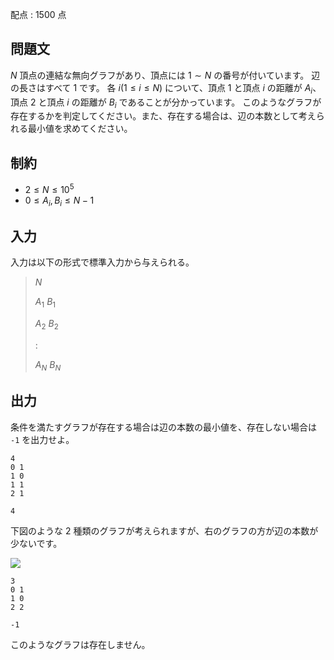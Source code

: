 配点 : $1500$ 点

## 問題文

$N$ 頂点の連結な無向グラフがあり、頂点には $1 \sim N$ の番号が付いています。
辺の長さはすべて $1$ です。
各 $i (1 \leq i \leq N)$ について、頂点 $1$ と頂点 $i$ の距離が $A_i$、頂点 $2$ と頂点 $i$ の距離が $B_i$ であることが分かっています。
このようなグラフが存在するかを判定してください。また、存在する場合は、辺の本数として考えられる最小値を求めてください。

## 制約

- $2 \leq N \leq 10^5$
- $0 \leq A_i,B_i \leq N-1$

## 入力

入力は以下の形式で標準入力から与えられる。

> $N$
> 
> $A_1$ $B_1$
> 
> $A_2$ $B_2$
> 
> :
> 
> $A_N$ $B_N$

## 出力

条件を満たすグラフが存在する場合は辺の本数の最小値を、存在しない場合は `-1` を出力せよ。

```input1
4
0 1
1 0
1 1
2 1
```

```output1
4
```

下図のような $2$ 種類のグラフが考えられますが、右のグラフの方が辺の本数が少ないです。

![](https://atcoder.jp/img/code-festival-2016-final/dd1e04d837fd7fc1be56b231cd8c2a17.png)

```input2
3
0 1
1 0
2 2
```

```output2
-1
```

このようなグラフは存在しません。